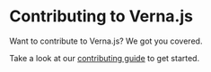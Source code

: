 # Contributing to Verna.js

Want to contribute to Verna.js? We got you covered.

Take a look at our [contributing guide](https://richie.education/docs/contributing-guide) to get started.
